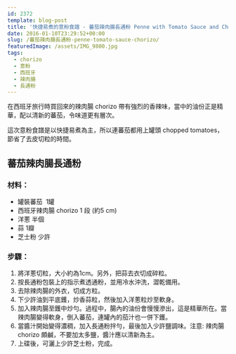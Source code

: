 ```yaml
---
id: 2372
template: blog-post
title: '快捷易煮的意粉食譜 - 蕃茄辣肉腸長通粉 Penne with Tomato Sauce and Chorizo'
date: 2016-01-10T23:29:52+00:00
slug: /蕃茄辣肉腸長通粉-penne-tomato-sauce-chorizo/
featuredImage: /assets/IMG_9800.jpg
tags:
  - chorizo
  - 意粉
  - 西班牙
  - 辣肉腸
  - 長通粉
---
```

在西班牙旅行時買回來的辣肉腸 chorizo 帶有強烈的香辣味，當中的油份正是精華，配以清新的蕃茄，令味道更有層次。

這次意粉食譜是以快捷易煮為主，所以連蕃茄都用上罐頭 chopped tomatoes，節省了去皮切粒的時間。

<!--more-->

## 蕃茄辣肉腸長通粉

### 材料：

* 罐裝蕃茄  1罐
* 西班牙辣肉腸 chorizo 1 段 (約5 cm)
* 洋蔥 半個
* 蒜 1瓣
* 芝士粉 少許

### 步驟：

1.   將洋蔥切粒，大小約為1cm。另外，把蒜去衣切成碎粒。
2.   按長通粉包裝上的指示煮透通粉，並用冷水沖洗，澀乾備用。
3.   去除辣肉腸的外衣，切成方粒。
4.   下少許油到平底鑊，炒香蒜粒，然後加入洋蔥粒炒至軟身。
5.   加入辣肉腸至鑊中炒勻。過程中，腸內的油份會慢慢滲出，這是精華所在。當辣肉腸變得軟身，倒入蕃茄，連罐內的茄汁也一併下鑊。
6.   當醬汁開始變得濃稠，加入長通粉拌勻，最後加入少許鹽調味。注意: 辣肉腸 chorizo 頗鹹，不要加太多鹽，醬汁應以清新為主。
7.   上碟後，可灑上少許芝士粉，完成。